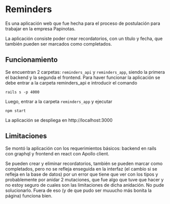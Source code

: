 # Reminders

Es una aplicación web que fue hecha para el proceso de postulación para trabajar en la empresa Papinotas.

La aplicación consiste poder crear recordatorios, con un título y fecha, que también pueden ser marcados como completados.

## Funcionamiento

Se encuentran 2 carpetas: ```reminders_api``` y ```reminders_app```, siendo la primera el backend y la segunda el frontend.
Para haver funcionar la aplicación se debe entrar a la carpeta reminders_api e introducir el comando

```rails s -p 4000```

Luego, entrar a la carpeta ```reminders_app``` y ejecutar

```npm start```

La aplicación se despliega en http://localhost:3000

## Limitaciones

Se montó la aplicación con los requerimientos básicos: backend en rails con graphql y frontend en react con Apollo client.

Se pueden crear y eliminar recordatorios, también se pueden marcar como completados, pero no se refleja enseguida en la interfaz (el cambio si se refleja en la base de datos) por un error que tiene que ver con los tipos y probablemente por anidar 2 mutaciones, que fue algo que tuve que hacer y no estoy seguro de cuales son las limitaciones de dicha anidación. No pude solucionarlo.
Fuera de eso (y de que pudo ser muuucho más bonita la página) funciona bien.
